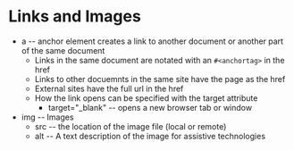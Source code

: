 # Links and Images

- a -- anchor element creates a link to another document or another part of the same document
  - Links in the same document are notated with an `#<anchortag>` in the href
  - Links to other docuemnts in the same site have the page as the href
  - External sites have the full url in the href
  - How the link opens can be specified with the target attribute
    - target="\_blank" -- opens a new browser tab or window
- img -- Images
  - src -- the location of the image file (local or remote)
  - alt -- A text description of the image for assistive technologies